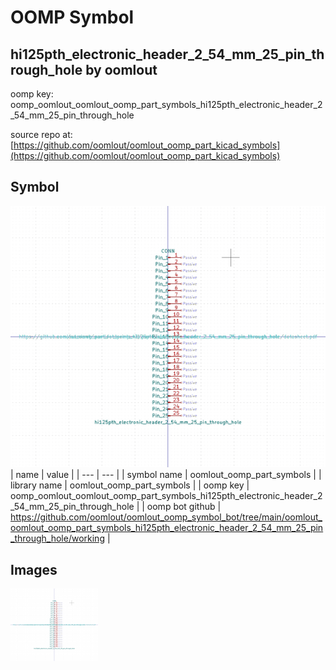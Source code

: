 # OOMP Symbol  
## hi125pth_electronic_header_2_54_mm_25_pin_through_hole  by oomlout  
  
oomp key: oomp_oomlout_oomlout_oomp_part_symbols_hi125pth_electronic_header_2_54_mm_25_pin_through_hole  
  
source repo at: [https://github.com/oomlout/oomlout_oomp_part_kicad_symbols](https://github.com/oomlout/oomlout_oomp_part_kicad_symbols)  
## Symbol  
  
[![working.png](working_600.png)](working.png)  
| name | value | 
| --- | --- | 
| symbol name | oomlout_oomp_part_symbols | 
| library name | oomlout_oomp_part_symbols | 
| oomp key | oomp_oomlout_oomlout_oomp_part_symbols_hi125pth_electronic_header_2_54_mm_25_pin_through_hole | 
| oomp bot github | https://github.com/oomlout/oomlout_oomp_symbol_bot/tree/main/oomlout_oomlout_oomp_part_symbols_hi125pth_electronic_header_2_54_mm_25_pin_through_hole/working | 
## Images  
  
[![working.png](working_140.png)](working.png)  
